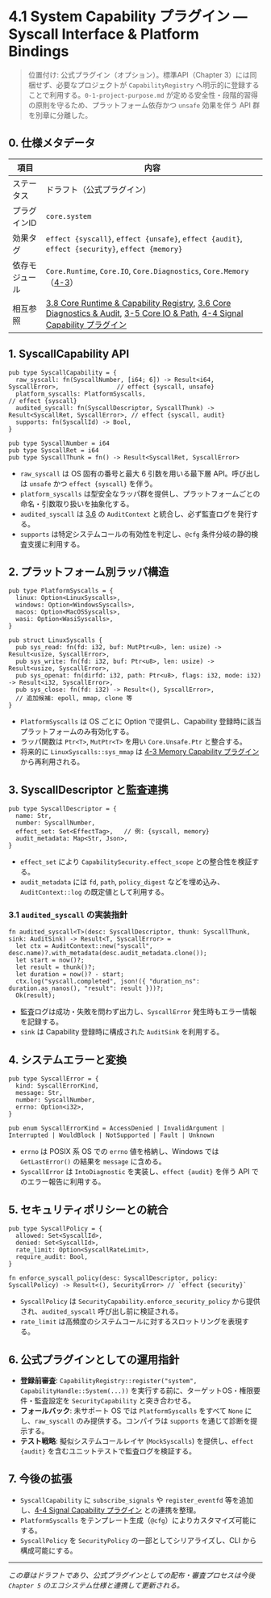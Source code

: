 # 4.1 System Capability プラグイン — Syscall Interface & Platform Bindings

> 位置付け: 公式プラグイン（オプション）。標準API（Chapter 3）には同梱せず、必要なプロジェクトが `CapabilityRegistry` へ明示的に登録することで利用する。`0-1-project-purpose.md` が定める安全性・段階的習得の原則を守るため、プラットフォーム依存かつ `unsafe` 効果を伴う API 群を別章に分離した。

## 0. 仕様メタデータ

| 項目 | 内容 |
| --- | --- |
| ステータス | ドラフト（公式プラグイン） |
| プラグインID | `core.system` |
| 効果タグ | `effect {syscall}`, `effect {unsafe}`, `effect {audit}`, `effect {security}`, `effect {memory}` |
| 依存モジュール | `Core.Runtime`, `Core.IO`, `Core.Diagnostics`, `Core.Memory`（[4-3](4-3-memory-plugin.md)） |
| 相互参照 | [3.8 Core Runtime & Capability Registry](3-8-core-runtime-capability.md), [3.6 Core Diagnostics & Audit](3-6-core-diagnostics-audit.md), [3-5 Core IO & Path](3-5-core-io-path.md), [4-4 Signal Capability プラグイン](4-4-signal-plugin.md) |

## 1. SyscallCapability API

```reml
pub type SyscallCapability = {
  raw_syscall: fn(SyscallNumber, [i64; 6]) -> Result<i64, SyscallError>,                // effect {syscall, unsafe}
  platform_syscalls: PlatformSyscalls,                                                  // effect {syscall}
  audited_syscall: fn(SyscallDescriptor, SyscallThunk) -> Result<SyscallRet, SyscallError>, // effect {syscall, audit}
  supports: fn(SyscallId) -> Bool,
}

pub type SyscallNumber = i64
pub type SyscallRet = i64
pub type SyscallThunk = fn() -> Result<SyscallRet, SyscallError>
```

- `raw_syscall` は OS 固有の番号と最大 6 引数を用いる最下層 API。呼び出しは `unsafe` かつ `effect {syscall}` を伴う。
- `platform_syscalls` は型安全なラッパ群を提供し、プラットフォームごとの命名・引数取り扱いを抽象化する。
- `audited_syscall` は [3.6](3-6-core-diagnostics-audit.md) の `AuditContext` と統合し、必ず監査ログを発行する。
- `supports` は特定システムコールの有効性を判定し、`@cfg` 条件分岐の静的検査支援に利用する。

## 2. プラットフォーム別ラッパ構造

```reml
pub type PlatformSyscalls = {
  linux: Option<LinuxSyscalls>,
  windows: Option<WindowsSyscalls>,
  macos: Option<MacOSSyscalls>,
  wasi: Option<WasiSyscalls>,
}

pub struct LinuxSyscalls {
  pub sys_read: fn(fd: i32, buf: MutPtr<u8>, len: usize) -> Result<usize, SyscallError>,
  pub sys_write: fn(fd: i32, buf: Ptr<u8>, len: usize) -> Result<usize, SyscallError>,
  pub sys_openat: fn(dirfd: i32, path: Ptr<u8>, flags: i32, mode: i32) -> Result<i32, SyscallError>,
  pub sys_close: fn(fd: i32) -> Result<(), SyscallError>,
  // 追加候補: epoll, mmap, clone 等
}
```

- `PlatformSyscalls` は OS ごとに Option で提供し、Capability 登録時に該当プラットフォームのみ有効化する。
- ラッパ関数は `Ptr<T>`, `MutPtr<T>` を用い `Core.Unsafe.Ptr` と整合する。
- 将来的に `LinuxSyscalls::sys_mmap` は [4-3 Memory Capability プラグイン](4-3-memory-plugin.md) から再利用される。

## 3. SyscallDescriptor と監査連携

```reml
pub type SyscallDescriptor = {
  name: Str,
  number: SyscallNumber,
  effect_set: Set<EffectTag>,   // 例: {syscall, memory}
  audit_metadata: Map<Str, Json>,
}
```

- `effect_set` により `CapabilitySecurity.effect_scope` との整合性を検証する。
- `audit_metadata` には `fd`, `path`, `policy_digest` などを埋め込み、`AuditContext::log` の既定値として利用する。

### 3.1 `audited_syscall` の実装指針

```reml
fn audited_syscall<T>(desc: SyscallDescriptor, thunk: SyscallThunk, sink: AuditSink) -> Result<T, SyscallError> =
  let ctx = AuditContext::new("syscall", desc.name)?.with_metadata(desc.audit_metadata.clone());
  let start = now()?;
  let result = thunk()?;
  let duration = now()? - start;
  ctx.log("syscall.completed", json!({ "duration_ns": duration.as_nanos(), "result": result }))?;
  Ok(result);
```

- 監査ログは成功・失敗を問わず出力し、`SyscallError` 発生時もエラー情報を記録する。
- `sink` は Capability 登録時に構成された `AuditSink` を利用する。

## 4. システムエラーと変換

```reml
pub type SyscallError = {
  kind: SyscallErrorKind,
  message: Str,
  number: SyscallNumber,
  errno: Option<i32>,
}

pub enum SyscallErrorKind = AccessDenied | InvalidArgument | Interrupted | WouldBlock | NotSupported | Fault | Unknown
```

- `errno` は POSIX 系 OS での `errno` 値を格納し、Windows では `GetLastError()` の結果を `message` に含める。
- `SyscallError` は `IntoDiagnostic` を実装し、`effect {audit}` を伴う API でのエラー報告に利用する。

## 5. セキュリティポリシーとの統合

```reml
pub type SyscallPolicy = {
  allowed: Set<SyscallId>,
  denied: Set<SyscallId>,
  rate_limit: Option<SyscallRateLimit>,
  require_audit: Bool,
}

fn enforce_syscall_policy(desc: SyscallDescriptor, policy: SyscallPolicy) -> Result<(), SecurityError> // `effect {security}`
```

- `SyscallPolicy` は `SecurityCapability.enforce_security_policy` から提供され、`audited_syscall` 呼び出し前に検証される。
- `rate_limit` は高頻度のシステムコールに対するスロットリングを表現する。

## 6. 公式プラグインとしての運用指針

- **登録前審査**: `CapabilityRegistry::register("system", CapabilityHandle::System(...))` を実行する前に、ターゲットOS・権限要件・監査設定を `SecurityCapability` と突き合わせる。
- **フォールバック**: 未サポート OS では `PlatformSyscalls` をすべて `None` にし、`raw_syscall` のみ提供する。コンパイラは `supports` を通じて診断を提示する。
- **テスト戦略**: 擬似システムコールレイヤ (`MockSyscalls`) を提供し、`effect {audit}` を含むユニットテストで監査ログを検証する。

## 7. 今後の拡張

- `SyscallCapability` に `subscribe_signals` や `register_eventfd` 等を追加し、[4-4 Signal Capability プラグイン](4-4-signal-plugin.md) との連携を整理。
- `PlatformSyscalls` をテンプレート生成（`@cfg`）によりカスタマイズ可能にする。
- `SyscallPolicy` を `SecurityPolicy` の一部としてシリアライズし、CLI から構成可能にする。

---

*この章はドラフトであり、公式プラグインとしての配布・審査プロセスは今後 `Chapter 5` のエコシステム仕様と連携して更新される。*

